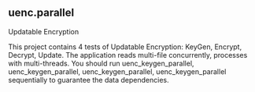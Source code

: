 uenc.parallel
--------------------------------------------------------

Updatable Encryption

This project contains 4 tests of Updatable Encryption: KeyGen, Encrypt, Decrypt, Update. The application reads multi-file concurrently, processes with multi-threads. You should run uenc_keygen_parallel, uenc_keygen_parallel, uenc_keygen_parallel, uenc_keygen_parallel sequentially to guarantee the data dependencies.